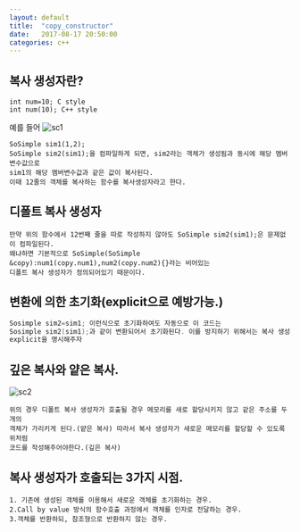 ```yaml
---
layout: default
title:  "copy_constructor"
date:   2017-08-17 20:50:00
categories: c++
---
```


## 복사 생성자란?
~~~
int num=10; C style
int num(10); C++ style
~~~
예를 들어
![sc1](http://postfiles8.naver.net/MjAxNzA4MDFfMjU5/MDAxNTAxNTczMDc0MzUy.xFUWrNdmr7L6zYgQqUmMxEkMmVEaxdGay6tLyzUJhvMg.fPVdQG7Q2mOUQpYVbSlTr6HXMMZ73hgYXEIQjo_4gPAg.JPEG.qwq713/%EB%B3%B5%EC%82%AC%EC%83%9D%EC%84%B1%EC%9E%90.jpg?type=w2)
~~~
SoSimple sim1(1,2);
SoSimple sim2(sim1);을 컴파일하게 되면, sim2라는 객체가 생성됨과 동시에 해당 멤버변수값으로 
sim1의 해당 멤버변수값과 같은 값이 복사된다.
이때 12줄의 객체를 복사하는 함수를 복사생성자라고 한다. 
~~~
## 디폴트 복사 생성자
~~~
만약 위의 함수에서 12번째 줄을 따로 작성하지 않아도 SoSimple sim2(sim1);은 문제없이 컴파일된다. 
왜냐하면 기본적으로 SoSimple(SoSimple &copy):num1(copy.num1),num2(copy.num2){}라는 비어있는 
디폴트 복사 생성자가 정의되어있기 때문이다.
~~~
## 변환에 의한 초기화(explicit으로 예방가능.)
```c
Sosimple sim2=sim1; 이런식으로 초기화하여도 자동으로 이 코드는 
Sosimple sim2(sim1);과 같이 변환되어서 초기화된다. 이를 방지하기 위해서는 복사 생성자 앞에
explicit을 명시해주자
```

## 깊은 복사와 얕은 복사.
![sc2](http://postfiles7.naver.net/MjAxNzA4MDFfMTEw/MDAxNTAxNTczOTY0MjQx.VHoln6Q_yH7l0dkIHtfdvBAo3EBZPHQJgZrkApYHVW8g.0NVOTqSujKghbvRUNC2vf5zfLk68ySnxSIpaCPxtSGwg.JPEG.qwq713/%EA%B9%8A%EB%B3%B5.jpg?type=w2)
~~~
위의 경우 디폴트 복사 생성자가 호출될 경우 메모리를 새로 할당시키지 않고 같은 주소를 두개의 
객체가 가리키게 된다.(얕은 복사) 따라서 복사 생성자가 새로운 메모리를 할당할 수 있도록 위처럼
코드를 작성해주어야한다.(깊은 복사)
~~~
## 복사 생성자가 호출되는 3가지 시점.
~~~
1. 기존에 생성된 객체를 이용해서 새로운 객체를 초기화하는 경우.
2.Call by value 방식의 함수호출 과정에서 객체를 인자로 전달하는 경우.
3.객체를 반환하되, 참조형으로 반환하지 않는 경우.
~~~
